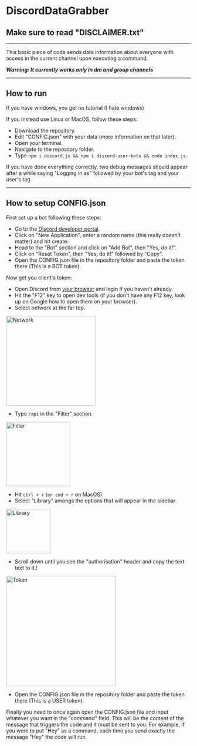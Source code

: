 # DiscordDataGrabber
## Make sure to read "DISCLAIMER.txt"
---
This basic piece of code sends data information about everyone with access in the current channel upon executing a command.

_**Warning: It currently works only in dm and group channels**_

---

## How to run

If you have windows, you get no tutorial (I hate windows)

If you instead use Linux or MacOS, follow these steps:

- Download the repository.
- Edit "CONFIG.json" with your data (more information on that later).
- Open your terminal.
- Navigate to the repository folder.
- Type `npm i discord.js && npm i discord-user-bots && node index.js`.

If you have done everything correctly, two debug messages should appear after a while saying "Logging in as" followed by your bot's tag and your user's tag

---

## How to setup CONFIG.json

First set up a bot following these steps:

- Go to the [Discord developer portal](https://discord.com/developers/applications).
- Click on "New Application", enter a random name (this really doesn't matter) and hit create.
- Head to the "Bot" section and click on "Add Bot", then "Yes, do it!".
- Click on "Reset Token", then "Yes, do it!" followed by "Copy".
- Open the CONFIG.json file in the repository folder and paste the token there (This is a BOT token).


Now get you client's token:

- Open Discord from [your browser](https://discord.com/channels/@me) and login if you haven't already.
- Hit the "F12" key to open dev tools (if you don't have any F12 key, look up on Google how to open them on your browser).
- Select network at the far top.
<img width="244" alt="Network" src="https://user-images.githubusercontent.com/77175659/175839716-b6d7d767-6e8e-45b2-b81c-ac36df760dbc.png">

- Type `/api` in the "Filter" section.
<img width="175" alt="Filter" src="https://user-images.githubusercontent.com/77175659/175839700-2fc0113c-741c-4b40-a16a-ca82dbe33040.png">

- Hit `ctrl + r` (`or cmd + r` on MacOS)
- Select "Library" amongs the options that will appear in the sidebar.
<img width="121" alt="Library" src="https://user-images.githubusercontent.com/77175659/175839723-404fab89-ed41-44a6-b5c8-f7569c6e91fc.png">

- Scroll down until you see the "authorisation" header and copy the text text to it.!
<img width="300" alt="Token" src="https://user-images.githubusercontent.com/77175659/175839711-8b9ee071-ed50-43bd-bec2-d2f54d152dc2.png">

- Open the CONFIG.json file in the repository folder and paste the token there (This is a USER token).

Finally you need to once again open the CONFIG.json file and input whatever you want in the "command" field. This will be the content of the message that triggers the code and it must be sent to you. For example, if you were to put "Hey" as a command, each time you send exactly the message "Hey" the code will run.

